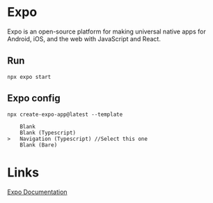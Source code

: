 # Expo

Expo is an open-source platform for making universal native apps for Android, iOS, and the web with JavaScript and React.

## Run

``` 
npx expo start
```


## Expo config

```
npx create-expo-app@latest --template

    Blank
    Blank (Typescript)
>   Navigation (Typescript) //Select this one
    Blank (Bare)
```

# Links

[Expo Documentation](https://docs.expo.dev/)